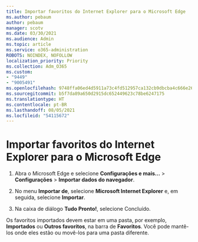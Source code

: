 ```yaml
---
title: Importar favoritos do Internet Explorer para o Microsoft Edge
ms.author: pebaum
author: pebaum
manager: scotv
ms.date: 03/30/2021
ms.audience: Admin
ms.topic: article
ms.service: o365-administration
ROBOTS: NOINDEX, NOFOLLOW
localization_priority: Priority
ms.collection: Adm_O365
ms.custom:
- "9449"
- "9005491"
ms.openlocfilehash: 9748ffa06ed4d5911a73c4fd512957ca132cb9dbcba4c666e263d332a50ac727
ms.sourcegitcommit: b5f7da89a650d2915dc652449623c78be6247175
ms.translationtype: HT
ms.contentlocale: pt-BR
ms.lasthandoff: 08/05/2021
ms.locfileid: "54115672"
---
```

# <a name="import-favorites-from-internet-explorer-to-microsoft-edge"></a>Importar favoritos do Internet Explorer para o Microsoft Edge

1. Abra o Microsoft Edge e selecione **Configurações e mais...** > **Configurações** > **Importar dados do navegador**.

1. No menu **Importar de**, selecione **Microsoft Internet Explorer** e, em seguida, selecione **Importar**.

1. Na caixa de diálogo **Tudo Pronto!**, selecione Concluído.

Os favoritos importados devem estar em uma pasta, por exemplo, **Importados** ou **Outros favoritos**, na barra de **Favoritos**. Você pode mantê-los onde eles estão ou movê-los para uma pasta diferente.